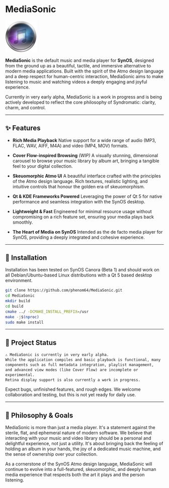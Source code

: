 # MediaSonic

<a href="https://syndromatic.com"><img src="src/gfx/MediaSonic.png" alt="MediaSonic icon" width="100"/></a>

**MediaSonic** is the default music and media player for **SynOS**, designed from the ground up as a beautiful, tactile, and immersive alternative to modern media applications. Built with the spirit of the Atmo design language and a deep respect for human-centric interaction, MediaSonic aims to make listening to music and watching videos a deeply engaging and joyful experience.

Currently in very early alpha, MediaSonic is a work in progress and is being actively developed to reflect the core philosophy of Syndromatic: clarity, charm, and control.

---

## ✨ Features

- **Rich Media Playback**
  Native support for a wide range of audio (MP3, FLAC, WAV, AIFF, M4A) and video (MP4, MOV) formats.

- **Cover Flow-inspired Browsing** *(WIP)*
  A visually stunning, dimensional carousel to browse your music library by album art, bringing a tangible feel to your digital collection.

- **Skeuomorphic Atmo UI**
  A beautiful interface crafted with the principles of the Atmo design language. Rich textures, realistic lighting, and intuitive controls that honour the golden era of skeuomorphism.

- **Qt & KDE Frameworks Powered**
  Leveraging the power of Qt 5 for native performance and seamless integration with the SynOS desktop.

- **Lightweight & Fast**
  Engineered for minimal resource usage without compromising on a rich feature set, ensuring your media plays back smoothly.

- **The Heart of Media on SynOS**
  Intended as the de facto media player for SynOS, providing a deeply integrated and cohesive experience.

---

## 💾 Installation
Installation has been tested on SynOS Canora (Beta 1) and should work on all Debian/Ubuntu-based Linux distributions with a Qt 5 based desktop environment.

```bash
git clone https://github.com/phenom64/MediaSonic.git
cd MediaSonic
mkdir build
cd build
cmake ../ -DCMAKE_INSTALL_PREFIX=/usr
make -j$(nproc)
sudo make install
```

---

## 🚧 Project Status

    ⚠️ MediaSonic is currently in very early alpha.
    While the application compiles and basic playback is functional, many components such as full metadata integration, playlist management,
    and advanced view modes (like Cover Flow) are incomplete or experimental.
    Retina display support is also currently a work in progress.

Expect bugs, unfinished features, and rough edges. We welcome collaboration and testing, but this is not yet ready for daily use.

---

## 🧠 Philosophy & Goals
MediaSonic is more than just a media player. It's a statement against the sterile, flat, and ephemeral nature of modern software. We believe that interacting with your music and video library should be a personal and delightful experience, not just a utility. It's about bringing back the feeling of holding an album in your hands, the joy of a dedicated music machine, and the sense of ownership over your collection.

As a cornerstone of the SynOS Atmo design language, MediaSonic will continue to evolve into a full-featured, skeuomorphic, and deeply human media experience that respects both the art it plays and the person listening.
